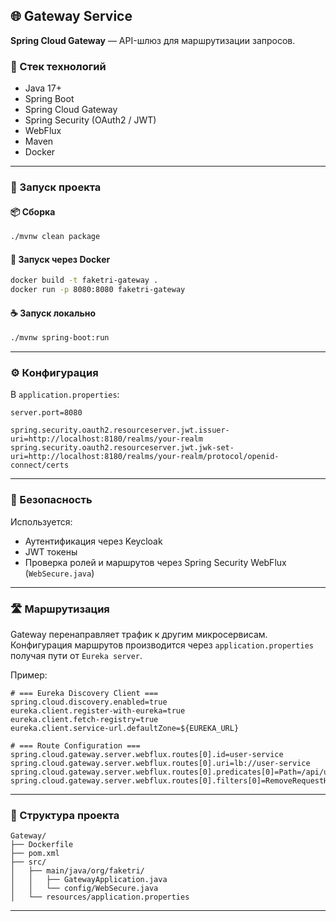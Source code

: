 ## 🌐 Gateway Service

**Spring Cloud Gateway** — API-шлюз для маршрутизации запросов.

### 🧱 Стек технологий

* Java 17+
* Spring Boot
* Spring Cloud Gateway
* Spring Security (OAuth2 / JWT)
* WebFlux
* Maven
* Docker

---

### 🚀 Запуск проекта

#### 📦 Сборка

```bash
./mvnw clean package
```

#### 🐳 Запуск через Docker

```bash
docker build -t faketri-gateway .
docker run -p 8080:8080 faketri-gateway
```

#### ☕ Запуск локально

```bash
./mvnw spring-boot:run
```

---

### ⚙️ Конфигурация

В `application.properties`:

```properties
server.port=8080

spring.security.oauth2.resourceserver.jwt.issuer-uri=http://localhost:8180/realms/your-realm
spring.security.oauth2.resourceserver.jwt.jwk-set-uri=http://localhost:8180/realms/your-realm/protocol/openid-connect/certs
```

---

### 🔐 Безопасность

Используется:

* Аутентификация через Keycloak
* JWT токены
* Проверка ролей и маршрутов через Spring Security WebFlux (`WebSecure.java`)

---

### 🛣️ Маршрутизация

Gateway перенаправляет трафик к другим микросервисам. Конфигурация маршрутов производится через `application.properties` получая пути от `Eureka server`.

Пример:

```properties
# === Eureka Discovery Client ===
spring.cloud.discovery.enabled=true
eureka.client.register-with-eureka=true
eureka.client.fetch-registry=true
eureka.client.service-url.defaultZone=${EUREKA_URL}

# === Route Configuration ===
spring.cloud.gateway.server.webflux.routes[0].id=user-service
spring.cloud.gateway.server.webflux.routes[0].uri=lb://user-service
spring.cloud.gateway.server.webflux.routes[0].predicates[0]=Path=/api/user/**
spring.cloud.gateway.server.webflux.routes[0].filters[0]=RemoveRequestHeader=Cookie
```

---

### 📂 Структура проекта

```
Gateway/
├── Dockerfile
├── pom.xml
├── src/
│   ├── main/java/org/faketri/
│   │   ├── GatewayApplication.java
│   │   └── config/WebSecure.java
│   └── resources/application.properties
```

---
